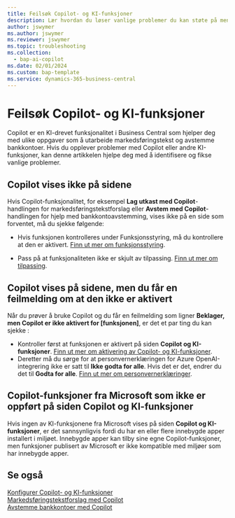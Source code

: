 ```yaml
---
title: Feilsøk Copilot- og KI-funksjoner
description: Lær hvordan du løser vanlige problemer du kan støte på mens du arbeider med Copilot- og KI-funksjoner i Business Central.
author: jswymer
ms.author: jswymer
ms.reviewer: jswymer
ms.topic: troubleshooting
ms.collection:
  - bap-ai-copilot
ms.date: 02/01/2024
ms.custom: bap-template
ms.service: dynamics-365-business-central
---
```

# Feilsøk Copilot- og KI-funksjoner

Copilot er en KI-drevet funksjonalitet i Business Central som hjelper deg med ulike oppgaver som å utarbeide markedsføringstekst og avstemme bankkontoer. Hvis du opplever problemer med Copilot eller andre KI-funksjoner, kan denne artikkelen hjelpe deg med å identifisere og fikse vanlige problemer.

## Copilot vises ikke på sidene

Hvis Copilot-funksjonalitet, for eksempel **Lag utkast med Copilot**-handlingen for markedsføringstekstforslag eller **Avstem med Copilot**-handlingen for hjelp med bankkontoavstemming, vises ikke på en side som forventet, må du sjekke følgende:

- Hvis funksjonen kontrolleres under Funksjonsstyring, må du kontrollere at den er aktivert. [Finn ut mer om funksjonsstyring](admin-feature-management.md).

- Pass på at funksjonaliteten ikke er skjult av tilpassing. [Finn ut mer om tilpassing](ui-personalization-user.md).

## Copilot vises på sidene, men du får en feilmelding om at den ikke er aktivert

Når du prøver å bruke Copilot og du får en feilmelding som ligner **Beklager, men Copilot er ikke aktivert for \[funksjonen\]**, er det et par ting du kan sjekke :

- Kontroller først at funksjonen er aktivert på siden **Copilot og KI-funksjoner**. [Finn ut mer om aktivering av Copilot- og KI-funksjoner](enable-ai.md#activate-features). 
- Deretter må du sørge for at personvernerklæringen for Azure OpenAI-integrering ikke er satt til **Ikke godta for alle**. Hvis det er det, endrer du det til **Godta for alle**. [Finn ut mer om personvernerklæringer](privacy-notices-status.md).

## Copilot-funksjoner fra Microsoft som ikke er oppført på siden Copilot og KI-funksjoner

Hvis ingen av KI-funksjonene fra Microsoft vises på siden **Copilot og KI-funksjoner**, er det sannsynligvis fordi du har en eller flere innebygde apper installert i miljøet. Innebygde apper kan tilby sine egne Copilot-funksjoner, men funksjoner publisert av Microsoft er ikke kompatible med miljøer som har innebygde apper.

## Se også

[Konfigurer Copilot- og KI-funksjoner](enable-ai.md)  
[Markedsføringstekstforslag med Copilot](ai-overview.md)  
[Avstemme bankkontoer med Copilot](bank-reconciliation-with-copilot.md)  
